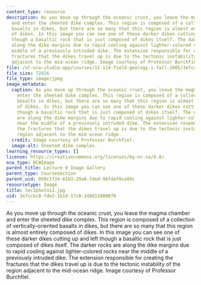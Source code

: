 ```yaml
---
content_type: resource
description: As you move up through the oceanic crust, you leave the magma chamber
  and enter the sheeted dike complex. This region is composed of a collection of vertically-oriented
  basalts in dikes, but there are so many that this region is almost entirely composed
  of dikes. In this image you can see one of these darker dikes cutting up and left
  though a basaltic rock that is just composed of dikes itself. The darker rocks are
  along the dike margins due to rapid cooling against lighter-colored rocks near the
  middle of a previously intruded dike. The extension responsible for creating the
  fractures that the dikes travel up is due to the tectonic instability of the region
  adjacent to the mid-ocean ridge. Image courtesy of Professor Burchfiel.
file: /ol-ocw-studio-app/courses/12-114-field-geology-i-fall-2005/3e7ccbc8fde21b1d17c02ddd13480078_lec3photo12.jpg
file_size: 72416
file_type: image/jpeg
image_metadata:
  caption: As you move up through the oceanic crust, you leave the magma chamber and
    enter the sheeted dike complex. This region is composed of a collection of vertically-oriented
    basalts in dikes, but there are so many that this region is almost entirely composed
    of dikes. In this image you can see one of these darker dikes cutting up and left
    though a basaltic rock that is just composed of dikes itself. The darker rocks
    are along the dike margins due to rapid cooling against lighter-colored rocks
    near the middle of a previously intruded dike. The extension responsible for creating
    the fractures that the dikes travel up is due to the tectonic instability of the
    region adjacent to the mid-ocean ridge.
  credit: Image courtesy of Professor Burchfiel.
  image-alt: Sheeted dike complex.
learning_resource_types: []
license: https://creativecommons.org/licenses/by-nc-sa/4.0/
ocw_type: OCWImage
parent_title: Lecture 6 Image Gallery
parent_type: CourseSection
parent_uid: 099c1f24-01b3-29a8-7ded-96fdaf0ce89c
resourcetype: Image
title: lec3photo12.jpg
uid: 3e7ccbc8-fde2-1b1d-17c0-2ddd13480078
---
```

As you move up through the oceanic crust, you leave the magma chamber and enter the sheeted dike complex. This region is composed of a collection of vertically-oriented basalts in dikes, but there are so many that this region is almost entirely composed of dikes. In this image you can see one of these darker dikes cutting up and left though a basaltic rock that is just composed of dikes itself. The darker rocks are along the dike margins due to rapid cooling against lighter-colored rocks near the middle of a previously intruded dike. The extension responsible for creating the fractures that the dikes travel up is due to the tectonic instability of the region adjacent to the mid-ocean ridge. Image courtesy of Professor Burchfiel.